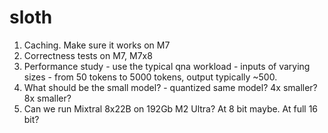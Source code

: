 # sloth

1. Caching. Make sure it works on M7 
2. Correctness tests on M7, M7x8
3. Performance study - use the typical qna workload - inputs of varying sizes - from 50 tokens to 5000 tokens, output typically ~500.
4. What should be the small model? - quantized same model? 4x smaller? 8x smaller?
5. Can we run Mixtral 8x22B on 192Gb M2 Ultra? At 8 bit maybe. At full 16 bit? 